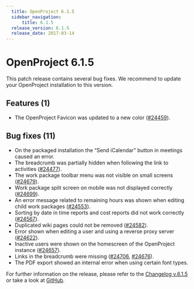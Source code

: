 ```yaml
---
  title: OpenProject 6.1.5
  sidebar_navigation:
      title: 6.1.5
  release_version: 6.1.5
  release_date: 2017-03-14
---
```



# OpenProject 6.1.5

This patch release contains several bug fixes. We recommend to update
your OpenProject installation to this version.

## Features (1)

  - The OpenProject Favicon was updated to a new color
    ([\#24459](https://community.openproject.com/projects/openproject/work_packages/24459/activity)).

## Bug fixes (11)

  - On the packaged installation the “Send iCalendar” button in meetings
    caused an error.
  - The breadcrumb was partially hidden when following the link to
    activities
    ([\#24477](https://community.openproject.com/projects/openproject/work_packages/24477/activity)).
  - The work package toolbar menu was not visible on small screens
    ([\#24679](https://community.openproject.com/projects/openproject/work_packages/24679/activity)).
  - <span class="explanatory-dictionary-highlight" data-definition="explanatory-dictionary-definition-7">Work
    package</span> split screen on mobile was not displayed correctly
    ([\#24699](https://community.openproject.com/projects/openproject/work_packages/24699/activity)).
  - An error message related to remaining hours was shown when editing
    child work packages
    ([\#24553](https://community.openproject.com/projects/openproject/work_packages/24553/activity)).
  - Sorting by date in time reports and cost reports did not work
    correctly
    ([\#24567](https://community.openproject.com/projects/openproject/work_packages/24567/activity)).
  - Duplicated wiki pages could not be removed
    ([\#24582](https://community.openproject.com/projects/openproject/work_packages/24582/activity)).
  - Error shown when editing a user and using a reverse proxy server
    ([\#24622](https://community.openproject.com/projects/openproject/work_packages/24622/activity)).
  - Inactive users were shown on the homescreen of the OpenProject
    instance
    ([\#24657](https://community.openproject.com/projects/openproject/work_packages/24657/activity)).
  - Links in the breadcrumb were missing
    ([\#24706](https://community.openproject.com/projects/openproject/work_packages/24706/activity),
    [\#24676](https://community.openproject.com/projects/openproject/work_packages/24676/activity)).
  - The PDF export showed an internal error when using certain font
    types.

For further information on the release, please refer to the [Changelog
v.6.1.5](https://community.openproject.com/versions/828) or take a look
at [GitHub](https://github.com/opf/openproject/tree/v6.1.5).


